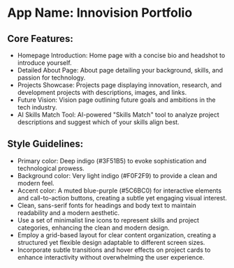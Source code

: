# **App Name**: Innovision Portfolio

## Core Features:

- Homepage Introduction: Home page with a concise bio and headshot to introduce yourself.
- Detailed About Page: About page detailing your background, skills, and passion for technology.
- Projects Showcase: Projects page displaying innovation, research, and development projects with descriptions, images, and links.
- Future Vision: Vision page outlining future goals and ambitions in the tech industry.
- AI Skills Match Tool: AI-powered "Skills Match" tool to analyze project descriptions and suggest which of your skills align best.

## Style Guidelines:

- Primary color: Deep indigo (#3F51B5) to evoke sophistication and technological prowess.
- Background color: Very light indigo (#F0F2F9) to provide a clean and modern feel.
- Accent color: A muted blue-purple (#5C6BC0) for interactive elements and call-to-action buttons, creating a subtle yet engaging visual interest.
- Clean, sans-serif fonts for headings and body text to maintain readability and a modern aesthetic.
- Use a set of minimalist line icons to represent skills and project categories, enhancing the clean and modern design.
- Employ a grid-based layout for clear content organization, creating a structured yet flexible design adaptable to different screen sizes.
- Incorporate subtle transitions and hover effects on project cards to enhance interactivity without overwhelming the user experience.